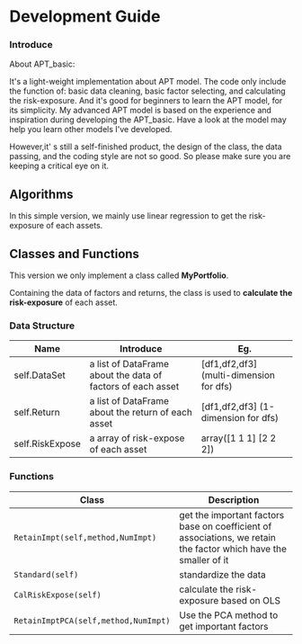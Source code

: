 # Development Guide

### Introduce

About APT_basic:

It's a light-weight implementation about APT model. The code only include the function of: basic data cleaning, basic factor selecting, and calculating the risk-exposure. And it's good for beginners to learn the APT model, for its simplicity. My advanced APT model is based on the experience and inspiration during developing the APT_basic. Have a look at the model may help you learn other models I've developed.

However,it' s still a self-finished product, the design of the class, the data passing, and the coding style are not so good. So please make sure you are keeping a critical eye on it.

## Algorithms

In this simple version, we mainly use linear regression to get the risk-exposure of each assets.



## Classes and Functions

This version we only implement a class called **MyPortfolio**.

Containing the data of factors and returns, the class is used to **calculate the risk-exposure** of each asset.

### **Data Structure**

| Name            | Introduce                                                   | Eg.                                     |
| --------------- | ----------------------------------------------------------- | --------------------------------------- |
| self.DataSet    | a list of DataFrame about the data of factors of each asset | [df1,df2,df3] (multi-dimension for dfs) |
| self.Return     | a list of DataFrame about the return of each asset          | [df1,df2,df3] (1-dimension for dfs)     |
| self.RiskExpose | a array of risk-expose of each asset                        | array([1 1 1] [2 2 2])                  |



### Functions

| Class                                | Description                                                  |
| ------------------------------------ | ------------------------------------------------------------ |
| `RetainImpt(self,method,NumImpt)`    | get the important factors base on coefficient of associations, we retain the factor which have the  smaller of it |
| `Standard(self)`                     | standardize the data                                         |
| `CalRiskExpose(self)`                | calculate the risk-exposure based on OLS                     |
| `RetainImptPCA(self,method,NumImpt)` | Use the PCA method to get important factors                  |


